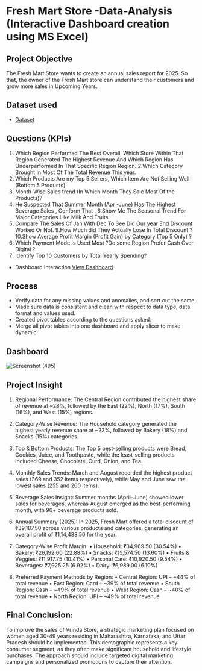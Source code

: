 # Fresh Mart Store -Data-Analysis (Interactive Dashboard creation using MS Excel)
## Project Objective
The Fresh Mart Store wants to create an annual sales report for 2025. So that, the owner of the Fresh Mart store can understand their customers and grow more sales in Upcoming Years.

## Dataset used
- <a href="https://github.com/ritikbh193/Data-Analysis-Dashboard/blob/main/Vrinda%20Data%20Analysis2.xlsx">Dataset</a>

## Questions (KPIs)
1. Which Region Performed The Best Overall, Which Store Within That Region Generated The Highest Revenue And Which Region Has Underperformed In That Specific Region Region.
2.Which Category Brought In Most Of The Total Revenue This year. 
3. Which Products Are my Top 5 Sellers, Which Item Are Not Selling Well (Bottom 5 Products).
4. Month-Wise Sales trend (In Which Month They Sale Most Of the Products)?
5. He Suspected That Summer Month (Apr -June) Has The Highest Beverage  Sales , Conform That .
6.Show Me The Seasonal Trend For Major Categories Like Milk And Fruits 
8. Compare The Sales Of Jan With Dec To See Did Our year End  Discount Worked Or Not.
9.How Much did They Actually Lose In Total Discount ? 
10.Show Average Profit Margin (Profit Gain) by Category (Top 5 Only) ?
11. Which Payment Mode Is Used Most ?Do some Region Prefer Cash Over Digital ?
13. Identify Top 10 Customers by Total Yearly Spending?

- Dashboard Interaction <a href="https://github.com/ritikbh193/Data-Analytics-with-Excel/blob/main/Dashboard_Image.png">View Dashboard</a>

## Process
- Verify data for any missing values and anomalies, and sort out the same.
- Made sure data is consistent and clean with respect to data type, data format and values used.
- Created pivot tables according to the questions asked.
- Merge all pivot tables into one dashboard and apply slicer to make dynamic.

## Dashboard

![Screenshot (495)](https://github.com/user-attachments/assets/17a62479-5cdc-4be7-9373-f264201d276e)

## Project Insight
1. Regional Performance:
The Central Region contributed the highest share of revenue at ~28%, followed by the East (22%), North (17%), South (16%), and West (15%) regions.

2. Category-Wise Revenue:
The Household category generated the highest yearly revenue share at ~23%, followed by Bakery (18%) and Snacks (15%) categories.

3. Top & Bottom Products:
The Top 5 best-selling products were Bread, Cookies, Juice, and Toothpaste, while the least-selling products included Cheese, Chocolate, Curd, Onion, and Tea.

4. Monthly Sales Trends:
March and August recorded the highest product sales (369 and 352 items respectively), while May and June saw the lowest sales (255 and 260 items).

5. Beverage Sales Insight:
Summer months (April–June) showed lower sales for beverages, whereas August emerged as the best-performing month, with 90+ beverage products sold.

6. Annual Summary (2025):
In 2025, Fresh Mart offered a total discount of ₹39,187.50 across various products and categories, generating an overall profit of ₹1,14,488.50 for the year.

7. Category-Wise Profit Margin:
•	Household: ₹34,969.50 (30.54%)
•	Bakery: ₹26,192.00 (22.88%)
•	Snacks: ₹15,574.50 (13.60%)
•	Fruits & Veggies: ₹11,917.75 (10.41%)
•	Personal Care: ₹10,920.50 (9.54%)
•	Beverages: ₹7,925.25 (6.92%)
•	Dairy: ₹6,989.00 (6.10%)

8. Preferred Payment Methods by Region:
•	Central Region: UPI – ~44% of total revenue
•	East Region: Card – ~39% of total revenue
•	South Region: Cash – ~49% of total revenue
•	West Region: Cash – ~40% of total revenue
•	North Region: UPI – ~49% of total revenue

## Final Conclusion:
To improve the sales of Vrinda Store, a strategic marketing plan focused on women aged 30-49 years residing in Maharashtra, Karnataka, and Uttar Pradesh should be implemented. This demographic represents a key consumer segment, as they often make significant household and lifestyle purchases. The approach should include targeted digital marketing campaigns and personalized promotions to capture their attention.
